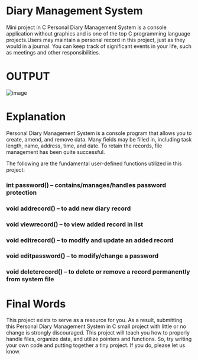 # Diary Management System

Mini project in C Personal Diary Management System is a console application without graphics and is one of the top C programming language projects.Users may maintain a personal record in this project, just as they would in a journal. You can keep track of significant events in your life, such as meetings and other responsibilities.


# OUTPUT



![image](https://user-images.githubusercontent.com/104378033/175776110-d1b0ce1a-6f3a-4744-8333-9f36c70f02ab.png)


# **Explanation**

Personal Diary Management System is a console program that allows you to create, amend, and remove data. Many fields may be filled in, including task length, name, address, time, and date. To retain the records, file management has been quite successful.

The following are the fundamental user-defined functions utilized in this project:

### **int password(**) – contains/manages/handles password protection

### **void addrecord()** – to add new diary record

### **void viewrecord()** – to view added record in list

### **void editrecord()** – to modify and update an added record

### **void editpassword()** – to modify/change a password

### **void deleterecord()** – to delete or remove a record permanently from system file

# Final Words

This project exists to serve as a resource for you. As a result, submitting this Personal Diary Management System in C small project with little or no change is strongly discouraged. This project will teach you how to properly handle files, organize data, and utilize pointers and functions. So, try writing your own code and putting together a tiny project. If you do, please let us know.
